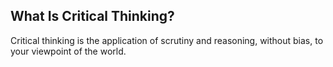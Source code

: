 What Is Critical Thinking?
---------------------------

Critical thinking is the application of scrutiny and reasoning, without bias, to your viewpoint of the world.

